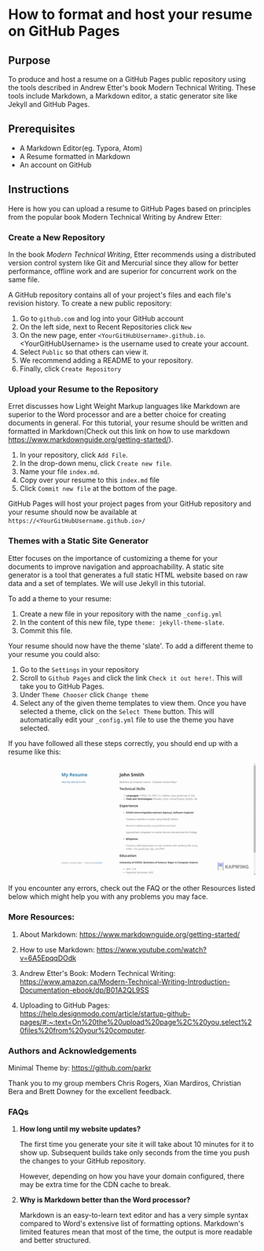 # How to format and host your resume on GitHub Pages



## Purpose

To produce and host a resume on a GitHub Pages public repository using the tools described in Andrew Etter's book Modern Technical Writing. These tools include Markdown, a Markdown editor, a static generator site like Jekyll and GitHub Pages.



## Prerequisites

- A Markdown Editor(eg. Typora, Atom)
- A Resume formatted in Markdown
- An account on GitHub 

   

## Instructions

Here is how you can upload a resume to GitHub Pages based on principles from the popular book Modern Technical Writing by Andrew Etter:

  

### Create a New Repository

In the book *Modern Technical Writing*, Etter recommends using a distributed version control system like Git and Mercurial since they allow for better performance, offline work and are superior for concurrent work on the same file. 

A GitHub repository contains all of your project's files and each file's revision history. To create a new public repository:

1. Go to `github.com` and log into your GitHub account
2. On the left side, next to Recent Repositories click `New`
3. On the new page, enter `<YourGitHubUsername>.github.io`. \<YourGitHubUsername>  is the username used to create your account.
4. Select `Public` so that others can view it.
5. We recommend adding a README to your repository.
6. Finally, click `Create Repository`

  

### Upload your Resume to the Repository

Erret discusses how Light Weight Markup languages like Markdown are superior to the Word processor and are a better choice for creating documents in general. For this tutorial, your resume should be written and formatted in Markdown(Check out this link on how to use markdown https://www.markdownguide.org/getting-started/).

1. In your repository, click `Add File`.
2. In the drop-down menu, click `Create new file`.
3. Name your file `index.md`.
4. Copy over your resume to this `index.md` file
5. Click `Commit new file` at the bottom of the page.

GitHub Pages will host your project pages from your GitHub repository and your resume should now be available at `https://<YourGitHubUsername.github.io>/`

  

### Themes with a Static Site Generator

Etter focuses on the importance of customizing a theme for your documents to improve navigation and approachability. A static site generator is a tool that generates a full static HTML website based on raw data and a set of templates. We will use Jekyll in this tutorial.

To add a theme to your resume:

1. Create a new file in your repository with the name `_config.yml`
2. In the content of this new file, type `theme: jekyll-theme-slate`.
3. Commit this file.

Your resume should now have the theme 'slate'. To add a different theme to your resume you could also:

1. Go to the `Settings` in your repository
2. Scroll to `Github Pages` and click the link `Check it out here!`. This will take you to GitHub Pages.
3. Under `Theme Chooser` click `Change theme`
4. Select any of the given theme templates to view them. Once you have selected a theme, click on the `Select Theme` button. This will automatically edit your `_config.yml` file to use the theme you have selected.

  

If you have followed all these steps correctly, you should end up with a resume like this:

  

![alt-text](https://github.com/PsychoKeyboard/PsychoKeyboard.github.io/blob/main/gif.gif)

  

If you encounter any errors, check out the FAQ or the other Resources listed below which might help you with any problems you may face.

  

### More Resources:

1. About Markdown: https://www.markdownguide.org/getting-started/

2. How to use Markdown: https://www.youtube.com/watch?v=6A5EpqqDOdk

3. Andrew Etter's Book: Modern Technical Writing: https://www.amazon.ca/Modern-Technical-Writing-Introduction-Documentation-ebook/dp/B01A2QL9SS

4. Uploading to GitHub Pages: https://help.designmodo.com/article/startup-github-pages/#:~:text=On%20the%20upload%20page%2C%20you,select%20files%20from%20your%20computer.

     

### Authors and Acknowledgements

Minimal Theme by: https://github.com/parkr

Thank you to my group members Chris Rogers, Xian Mardiros, Christian Bera and Brett Downey for the excellent feedback.

  

### FAQs

1. **How long until my website updates?**

   The first time you generate your site it will take about 10 minutes for it to show up. Subsequent builds take only seconds from the time you push the changes to your GitHub repository.

   However, depending on how you have your domain configured, there may be extra time for the CDN cache to break.

2. **Why is Markdown better than the Word processor?**

   Markdown is an easy-to-learn text editor and has a very simple syntax compared to Word's extensive list of formatting options. Markdown's limited features mean that most of the time, the output is more readable and better structured.
